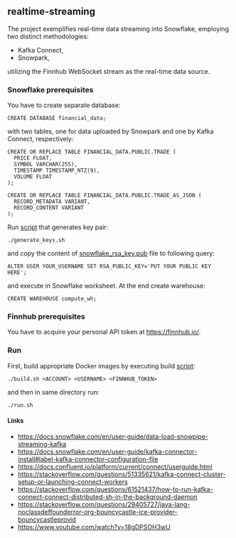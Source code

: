 ## realtime-streaming

The project exemplifies real-time data streaming into Snowflake, employing two distinct methodologies:

- Kafka Connect,
- Snowpark,

utilizing the Finnhub WebSocket stream as the real-time data source.

### Snowflake prerequisites
You have to create separate database:
~~~
CREATE DATABASE financial_data;
~~~
with two tables, one for data uploaded by Snowpark and one by Kafka Connect, respectively:
~~~
CREATE OR REPLACE TABLE FINANCIAL_DATA.PUBLIC.TRADE (
  PRICE FLOAT,
  SYMBOL VARCHAR(255),
  TIMESTAMP TIMESTAMP_NTZ(9),
  VOLUME FLOAT
);
~~~
~~~
CREATE OR REPLACE TABLE FINANCIAL_DATA.PUBLIC.TRADE_AS_JSON (
  RECORD_METADATA VARIANT,
  RECORD_CONTENT VARIANT
);
~~~
Run [script](scripts/generate_keys.sh) that generates key pair:
~~~
./generate_keys.sh
~~~
and copy the content of [snowflake_rsa_key.pub](scripts%2Fsnowflake_rsa_key.pub) file to following query:
~~~
ALTER USER YOUR_USERNAME SET RSA_PUBLIC_KEY='PUT YOUR PUBLIC KEY HERE';
~~~
and execute in Snowflake worksheet. At the end create warehouse:
~~~
CREATE WAREHOUSE compute_wh;
~~~

### Finnhub prerequisites
You have to acquire your personal API token at https://finnhub.io/.

### Run
First, build appropriate Docker images by executing build [script](scripts/build.sh):
~~~
./build.sh <ACCOUNT> <USERNAME> <FINNHUB_TOKEN>
~~~
and then in same directory run:
~~~
./run.sh
~~~

#### Links
- https://docs.snowflake.com/en/user-guide/data-load-snowpipe-streaming-kafka 
- https://docs.snowflake.com/en/user-guide/kafka-connector-install#label-kafka-connector-configuration-file 
- https://docs.confluent.io/platform/current/connect/userguide.html 
- https://stackoverflow.com/questions/51335621/kafka-connect-cluster-setup-or-launching-connect-workers 
- https://stackoverflow.com/questions/61521437/how-to-run-kafka-connect-connect-distributed-sh-in-the-background-daemon 
- https://stackoverflow.com/questions/29405727/java-lang-noclassdeffounderror-org-bouncycastle-jce-provider-bouncycastleprovid 
- https://www.youtube.com/watch?v=18gDPSOH3wU
